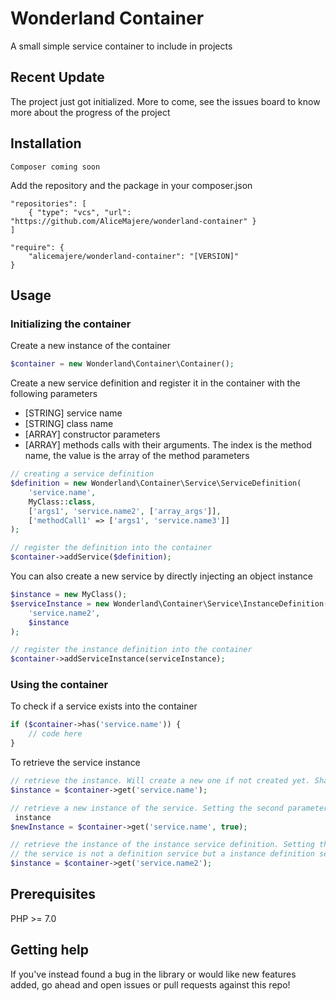 # Wonderland Container
A small simple service container to include in projects

## Recent Update

The project just got initialized. More to come, see the issues board to know more about the progress of the project

## Installation

`Composer coming soon`

Add the repository and the package in your composer.json 

```
"repositories": [
    { "type": "vcs", "url": "https://github.com/AliceMajere/wonderland-container" }
]
```

```
"require": {
    "alicemajere/wonderland-container": "[VERSION]"
}
```

## Usage

### Initializing the container

Create a new instance of the container
```php
$container = new Wonderland\Container\Container();
```

Create a new service definition and register it in the container with the following parameters
- [STRING] service name
- [STRING] class name
- [ARRAY] constructor parameters
- [ARRAY] methods calls with their arguments. The index is the method name, the value is the array of the method 
parameters
```php
// creating a service definition
$definition = new Wonderland\Container\Service\ServiceDefinition(
    'service.name',
    MyClass::class,
    ['args1', 'service.name2', ['array_args']],
    ['methodCall1' => ['args1', 'service.name3']]
);

// register the definition into the container
$container->addService($definition);
```

You can also create a new service by directly injecting an object instance
```php
$instance = new MyClass();
$serviceInstance = new Wonderland\Container\Service\InstanceDefinition(
    'service.name2',
    $instance
);

// register the instance definition into the container
$container->addServiceInstance(serviceInstance);

```

### Using the container

To check if a service exists into the container
```php
if ($container->has('service.name')) {
    // code here
}
```

To retrieve the service instance
```php
// retrieve the instance. Will create a new one if not created yet. Shared by default
$instance = $container->get('service.name');

// retrieve a new instance of the service. Setting the second parameters to true will not retrieve the shared service
 instance
$newInstance = $container->get('service.name', true);

// retrieve the instance of the instance service definition. Setting the second parameter to true will do nothing if 
// the service is not a definition service but a instance definition service; only the shared instance will be retrieved
$instance = $container->get('service.name2');
```

## Prerequisites
PHP >= 7.0

## Getting help

If you've instead found a bug in the library or would like new features added, go ahead and open issues or pull requests against this repo!